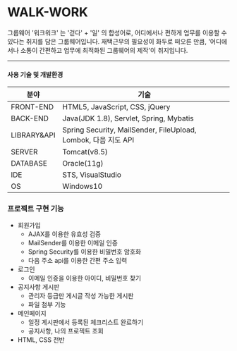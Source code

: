 # WALK-WORK 
그룹웨어 '워크워크' 는 '걷다' + '일' 의 합성어로,
어디에서나 편하게 업무를 이용할 수 있다는 취지를 담은 그룹웨어입니다.
재택근무의 필요성이 화두로 떠오른 만큼,
'어디에서나 소통이 간편하고 업무에 최적화된 그룹웨어의 제작'이 취지입니다.

-----------------
#### 사용 기술 및 개발환경
|분야|기술|
|------|---|
|FRONT-END|HTML5, JavaScript, CSS, jQuery|
|BACK-END|Java(JDK 1.8), Servlet, Spring, Mybatis|
|LIBRARY&API|Spring Security, MailSender, FileUpload, Lombok, 다음 지도 API|
|SERVER|Tomcat(v8.5)|
|DATABASE|Oracle(11g)|
|IDE|STS, VisualStudio|
|OS|Windows10|


### 프로젝트 구현 기능
* 회원가입
  * AJAX를 이용한 유효성 검증 
  * MailSender를 이용한 이메일 인증
  * Spring Security를 이용한 비밀번호 암호화
  * 다음 주소 api를 이용한 간편 주소 입력
* 로그인
  * 이메일 인증을 이용한 아이디, 비밀번호 찾기
* 공지사항 게시판
  * 관리자 등급만 게시글 작성 가능한 게시판
  * 파일 첨부 기능  
* 메인페이지
  * 일정 게시판에서 등록된 체크리스트 완료하기
  * 공지사항, 나의 프로젝트 조회
* HTML, CSS 전반
